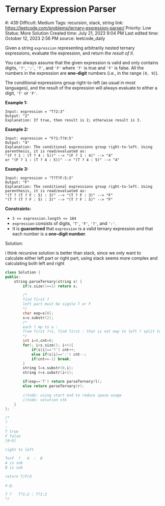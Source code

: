 # Ternary Expression Parser

#: 439
Difficult: Medium
Tags: recursion, stack, string
link: https://leetcode.com/problems/ternary-expression-parser/
Priority: Low
Status: More Solution
Created time: July 21, 2023 9:04 PM
Last edited time: October 12, 2023 2:56 PM
source: leetcode_daily

Given a string `expression` representing arbitrarily nested ternary expressions, evaluate the expression, and return *the result of it*.

You can always assume that the given expression is valid and only contains digits, `'?'`, `':'`, `'T'`, and `'F'` where `'T'` is true and `'F'` is false. All the numbers in the expression are **one-digit** numbers (i.e., in the range `[0, 9]`).

The conditional expressions group right-to-left (as usual in most languages), and the result of the expression will always evaluate to either a digit, `'T'` or `'F'`.

**Example 1:**

```
Input: expression = "T?2:3"
Output: "2"
Explanation: If true, then result is 2; otherwise result is 3.

```

**Example 2:**

```
Input: expression = "F?1:T?4:5"
Output: "4"
Explanation: The conditional expressions group right-to-left. Using parenthesis, it is read/evaluated as:
"(F ? 1 : (T ? 4 : 5))" --> "(F ? 1 : 4)" --> "4"
or "(F ? 1 : (T ? 4 : 5))" --> "(T ? 4 : 5)" --> "4"

```

**Example 3:**

```
Input: expression = "T?T?F:5:3"
Output: "F"
Explanation: The conditional expressions group right-to-left. Using parenthesis, it is read/evaluated as:
"(T ? (T ? F : 5) : 3)" --> "(T ? F : 3)" --> "F"
"(T ? (T ? F : 5) : 3)" --> "(T ? F : 5)" --> "F"

```

**Constraints:**

- `5 <= expression.length <= 104`
- `expression` consists of digits, `'T'`, `'F'`, `'?'`, and `':'`.
- It is **guaranteed** that `expression` is a valid ternary expression and that each number is a **one-digit number**.

Solution:

i think recursive solution is better than stack, since we only want to calculate either left part or right part, using stack seems more complex and calculating both left and right

```cpp
class Solution {
public:
    string parseTernary(string s) {
        if(s.size()==1) return s;

        /*
        find first ?
        left part must be signle T or F
        */
        char exp=s[0];
        s=s.substr(2);
        /*
        each ? mp to a :
        from first ?+1, find first : that is not map to left ? split to l and r, recursive find res
        */
        int i=0,cnt=0;
        for(; i<s.size(); i++){
            if(s[i]=='?') cnt++; 
            else if(s[i]==':') cnt--;
            if(cnt==-1) break;
        }
        string l=s.substr(0,i);
        string r=s.substr(i+1);

        if(exp=='T') return parseTernary(l);
        else return parseTernary(r);
        
        //todo: using start end to reduce space usage
        //todo: solution stk
    }
};

/*
? 
: 
T true
F false
[0~9] 

right to left

TorF  ?   A  :  B
A is sub
B is sub

return T/F/d

e.g.

T ?   T?1:2 : T?1:2
*/
```
